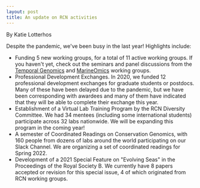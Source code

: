 ```yaml
---
layout: post
title: An update on RCN activities
---
```


By Katie Lotterhos

Despite the pandemic, we've been busy in the last year! Highlights include:

* Funding 5 new working groups, for a total of 11 active working groups. If you haven't yet, check out the seminars and panel discussions from the [Temporal Genomics](https://tempgenomics-rcn.github.io/website/) and [MarineOmics](https://marineomics.github.io/) working groups.
* Professional Development Exchanges. In 2020, we funded 12 professional development exchanges for graduate students or postdocs. Many of these have been delayed due to the pandemic, but we have been corresponding with awardees and many of them have indicated that they will be able to complete their exchange this year. 
* Establishment of a Virtual Lab Training Program by the RCN Diversity Committee. We had 34 mentees (including some international students) participate across 32 labs nationwide. We will be expanding this program in the coming year!
* A semester of Coordinated Readings on Conservation Genomics, with 160 people from dozens of labs around the world participating on our Slack Channel. We are organizing a set of coordinated readings for Spring 2022.
* Development of a 2021 Special Feature on "Evolving Seas" in the Proceedings of the Royal Society B. We currently have 8 papers accepted or revision for this special issue, 4 of which originated from RCN working groups.
